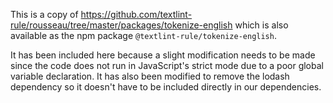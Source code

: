 This is a copy of https://github.com/textlint-rule/rousseau/tree/master/packages/tokenize-english
which is also available as the npm package `@textlint-rule/tokenize-english`.

It has been included here because a slight modification needs to be made since
the code does not run in JavaScript's strict mode due to a poor global variable declaration.
It has also been modified to remove the lodash dependency so it doesn't have to be
included directly in our dependencies.